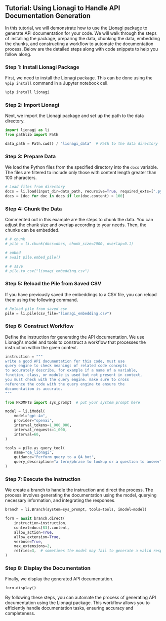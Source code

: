 ## Tutorial: Using Lionagi to Handle API Documentation Generation

In this tutorial, we will demonstrate how to use the Lionagi package to generate API documentation for your code. We will walk through the steps of installing the package, preparing the data, chunking the data, embedding the chunks, and constructing a workflow to automate the documentation process. Below are the detailed steps along with code snippets to help you follow along.

### Step 1: Install Lionagi Package

First, we need to install the Lionagi package. This can be done using the `%pip install` command in a Jupyter notebook cell.

```python
%pip install lionagi
```

### Step 2: Import Lionagi

Next, we import the Lionagi package and set up the path to the data directory.

```python
import lionagi as li
from pathlib import Path

data_path = Path.cwd() / "lionagi_data"  # Path to the data directory
```

### Step 3: Prepare Data

We load the Python files from the specified directory into the `docs` variable. The files are filtered to include only those with content length greater than 100 characters.

```python
# Load files from directory
docs = li.load(input_dir=data_path, recursive=True, required_exts=[".py"])
docs = [doc for doc in docs if len(doc.content) > 100]
```

### Step 4: Chunk the Data

Commented out in this example are the steps to chunk the data. You can adjust the chunk size and overlap according to your needs. Then, the chunks can be embedded.

```python
# # chunk
# pile = li.chunk(docs=docs, chunk_size=2000, overlap=0.1)

# embed
# await pile.embed_pile()

# # save
# pile.to_csv("lionagi_embedding.csv")
```

### Step 5: Reload the Pile from Saved CSV

If you have previously saved the embeddings to a CSV file, you can reload them using the following command.

```python
# Reload pile from saved csv
pile = li.pile(csv_file="lionagi_embedding.csv")
```

### Step 6: Construct Workflow

Define the instruction for generating the API documentation. We use Lionagi's model and tools to construct a workflow that processes the instruction within the given context.

```python
instruction = """
write a good API documentation for this code, must use 
query engine to check meanings of related code concepts 
to accurately describe, for example if a name of a variable,
function, class, or module is used but not present in context,
you must check with the query engine. make sure to cross 
reference the code with the query engine to ensure the 
documentation is accurate.
"""

from PROMPTS import sys_prompt  # put your system prompt here

model = li.iModel(
    model="gpt-4o",
    provider="openai",
    interval_tokens=1_000_000,
    interval_requests=1_000,
    interval=60,
)

tools = pile.as_query_tool(
    name="qa_lionagi",
    guidance="Perform query to a QA bot",
    query_description="a term/phrase to lookup or a question to answer",
)
```

### Step 7: Execute the Instruction

We create a branch to handle the instruction and direct the process. The process involves generating the documentation using the model, querying necessary information, and integrating the responses.

```python
branch = li.Branch(system=sys_prompt, tools=tools, imodel=model)

form = await branch.direct(
    instruction=instruction,
    context=docs[83].content,
    allow_action=True,
    allow_extension=True,
    verbose=True,
    max_extensions=2,
    retries=3,  # sometimes the model may fail to generate a valid response or refuse to take actions
)
```

### Step 8: Display the Documentation

Finally, we display the generated API documentation.

```python
form.display()
```

By following these steps, you can automate the process of generating API documentation using the Lionagi package. This workflow allows you to efficiently handle documentation tasks, ensuring accuracy and completeness.
